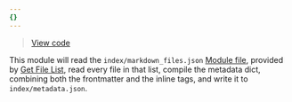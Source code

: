 ```yaml
---
{}
---
```

   
> [View code](https://github.com/obsidian-html/obsidian-html/blob/master/obsidianhtml/modules/builtin/parse_metadata.py)   
   
This module will read the `index/markdown_files.json` [Module file](../../Configurations/Modules/Concepts/Module%20file.md), provided by [Get File List](../../Configurations/Modules/Get%20File%20List.md), read every file in that list, compile the metadata dict, combining both the frontmatter and the inline tags, and write it to `index/metadata.json`.